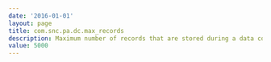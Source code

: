 ```yaml
---
date: '2016-01-01'
layout: page
title: com.snc.pa.dc.max_records
description: Maximum number of records that are stored during a data collection
value: 5000 
---
```

